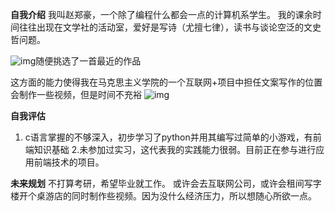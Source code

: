 
**自我介绍**
我叫赵郑豪，一个除了编程什么都会一点的计算机系学生。
我的课余时间往往出现在文学社的活动室，爱好是写诗（尤擅七律），读书与谈论空泛的文史哲问题。

![img](https://github.com/MiyashiroOrin/MiyashiroOrin.github.io/blob/main/poem.jpg"#left=500x500")随便挑选了一首最近的作品

这方面的能力使得我在马克思主义学院的一个互联网+项目中担任文案写作的位置
会制作一些视频，但是时间不充裕
![img](https://img-community.csdnimg.cn/images/6ae57766f0c14a16aab45c380cf383d2.png "#left")


**自我评估**
1. c语言掌握的不够深入，初步学习了python并用其编写过简单的小游戏，有前端知识基础
2.未参加过实习，这代表我的实践能力很弱。目前正在参与进行应用前端技术的项目。

**未来规划**
不打算考研，希望毕业就工作。
或许会去互联网公司，或许会租间写字楼开个桌游店的同时制作些视频。因为没什么经济压力，所以想随心所欲一点。
